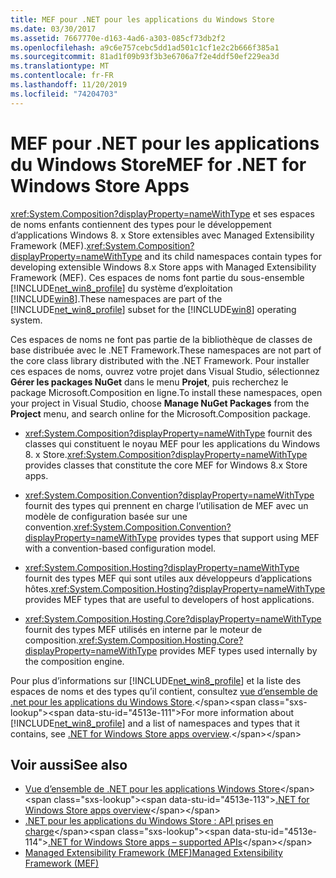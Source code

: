 ```yaml
---
title: MEF pour .NET pour les applications du Windows Store
ms.date: 03/30/2017
ms.assetid: 7667770e-d163-4ad6-a303-085cf73db2f2
ms.openlocfilehash: a9c6e757cebc5dd1ad501c1cf1e2c2b666f385a1
ms.sourcegitcommit: 81ad1f09b93f3b3e6706a7f2e4ddf50ef229ea3d
ms.translationtype: MT
ms.contentlocale: fr-FR
ms.lasthandoff: 11/20/2019
ms.locfileid: "74204703"
---
```

# <a name="mef-for-net-for-windows-store-apps"></a><span data-ttu-id="4513e-102">MEF pour .NET pour les applications du Windows Store</span><span class="sxs-lookup"><span data-stu-id="4513e-102">MEF for .NET for Windows Store Apps</span></span>
<span data-ttu-id="4513e-103"><xref:System.Composition?displayProperty=nameWithType> et ses espaces de noms enfants contiennent des types pour le développement d’applications Windows 8. x Store extensibles avec Managed Extensibility Framework (MEF).</span><span class="sxs-lookup"><span data-stu-id="4513e-103"><xref:System.Composition?displayProperty=nameWithType> and its child namespaces contain types for developing extensible Windows 8.x Store apps with Managed Extensibility Framework (MEF).</span></span> <span data-ttu-id="4513e-104">Ces espaces de noms font partie du sous-ensemble [!INCLUDE[net_win8_profile](../../../includes/net-win8-profile-md.md)] du système d’exploitation [!INCLUDE[win8](../../../includes/win8-md.md)].</span><span class="sxs-lookup"><span data-stu-id="4513e-104">These namespaces are part of the [!INCLUDE[net_win8_profile](../../../includes/net-win8-profile-md.md)] subset for the [!INCLUDE[win8](../../../includes/win8-md.md)] operating system.</span></span>  
  
 <span data-ttu-id="4513e-105">Ces espaces de noms ne font pas partie de la bibliothèque de classes de base distribuée avec le .NET Framework.</span><span class="sxs-lookup"><span data-stu-id="4513e-105">These namespaces are not part of the core class library distributed with the .NET Framework.</span></span> <span data-ttu-id="4513e-106">Pour installer ces espaces de noms, ouvrez votre projet dans Visual Studio, sélectionnez **Gérer les packages NuGet** dans le menu **Projet**, puis recherchez le package Microsoft.Composition en ligne.</span><span class="sxs-lookup"><span data-stu-id="4513e-106">To install these namespaces, open your project in Visual Studio, choose **Manage NuGet Packages** from the **Project** menu, and search online for the Microsoft.Composition package.</span></span>  
  
- <span data-ttu-id="4513e-107"><xref:System.Composition?displayProperty=nameWithType> fournit des classes qui constituent le noyau MEF pour les applications du Windows 8. x Store.</span><span class="sxs-lookup"><span data-stu-id="4513e-107"><xref:System.Composition?displayProperty=nameWithType> provides classes that constitute the core MEF for Windows 8.x Store apps.</span></span>  
  
- <span data-ttu-id="4513e-108"><xref:System.Composition.Convention?displayProperty=nameWithType> fournit des types qui prennent en charge l’utilisation de MEF avec un modèle de configuration basée sur une convention.</span><span class="sxs-lookup"><span data-stu-id="4513e-108"><xref:System.Composition.Convention?displayProperty=nameWithType> provides types that support using MEF with a convention-based configuration model.</span></span>  
  
- <span data-ttu-id="4513e-109"><xref:System.Composition.Hosting?displayProperty=nameWithType> fournit des types MEF qui sont utiles aux développeurs d’applications hôtes.</span><span class="sxs-lookup"><span data-stu-id="4513e-109"><xref:System.Composition.Hosting?displayProperty=nameWithType> provides MEF types that are useful to developers of host applications.</span></span>  
  
- <span data-ttu-id="4513e-110"><xref:System.Composition.Hosting.Core?displayProperty=nameWithType> fournit des types MEF utilisés en interne par le moteur de composition.</span><span class="sxs-lookup"><span data-stu-id="4513e-110"><xref:System.Composition.Hosting.Core?displayProperty=nameWithType> provides MEF types used internally by the composition engine.</span></span>  
  
 <span data-ttu-id="4513e-111">Pour plus d’informations sur [!INCLUDE[net_win8_profile](../../../includes/net-win8-profile-md.md)] et la liste des espaces de noms et des types qu’il contient, consultez [vue d’ensemble de .net pour les applications du Windows Store](https://docs.microsoft.com/previous-versions/br230302(v=vs.110)).</span><span class="sxs-lookup"><span data-stu-id="4513e-111">For more information about [!INCLUDE[net_win8_profile](../../../includes/net-win8-profile-md.md)] and a list of namespaces and types that it contains, see [.NET for Windows Store apps overview](https://docs.microsoft.com/previous-versions/br230302(v=vs.110)).</span></span>
  
## <a name="see-also"></a><span data-ttu-id="4513e-112">Voir aussi</span><span class="sxs-lookup"><span data-stu-id="4513e-112">See also</span></span>

- <span data-ttu-id="4513e-113">[Vue d’ensemble de .NET pour les applications Windows Store](https://docs.microsoft.com/previous-versions/br230302(v=vs.110))</span><span class="sxs-lookup"><span data-stu-id="4513e-113">[.NET for Windows Store apps overview](https://docs.microsoft.com/previous-versions/br230302(v=vs.110))</span></span>
- <span data-ttu-id="4513e-114">[.NET pour les applications du Windows Store : API prises en charge](https://docs.microsoft.com/previous-versions/br230232(v=vs.110))</span><span class="sxs-lookup"><span data-stu-id="4513e-114">[.NET for Windows Store apps – supported APIs](https://docs.microsoft.com/previous-versions/br230232(v=vs.110))</span></span>
- [<span data-ttu-id="4513e-115">Managed Extensibility Framework (MEF)</span><span class="sxs-lookup"><span data-stu-id="4513e-115">Managed Extensibility Framework (MEF)</span></span>](index.md)
